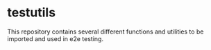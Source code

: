# testutils

This repository contains several different functions and utilities to be imported and used in e2e testing.